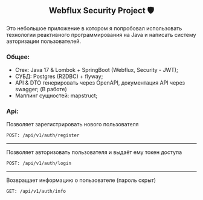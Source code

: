 <h2 align="center">Webflux Security Project 🛡️</h2>
<body align="left">
Это небольшое приложение в котором я попробовал использовать технологии реактивного программирования на Java и написать систему авторизации пользователей.<p>


### Общее:

 - Стек: Java 17 & Lombok + SpringBoot (Webflux, Security - JWT);
 - СУБД: Postgres (R2DBC) + flyway;
 - API & DTO генерировать через OpenAPI, документация API через swagger; (В работе)
 - Маппинг сущностей: mapstruct;


### Api:

Позволяет зарегистрировать нового пользователя
    
    POST: /api/v1/auth/register

<hr>
Позволяет авторизовать пользователя и выдаёт ему токен доступа

    POST: /api/v1/auth/login
<hr>
Возвращает информацию о пользователе (пароль скрыт)

    GET: /api/v1/auth/info

</body>